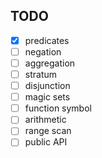 ## TODO

* [x] predicates
* [ ] negation
* [ ] aggregation
* [ ] stratum
* [ ] disjunction
* [ ] magic sets
* [ ] function symbol
* [ ] arithmetic
* [ ] range scan
* [ ] public API